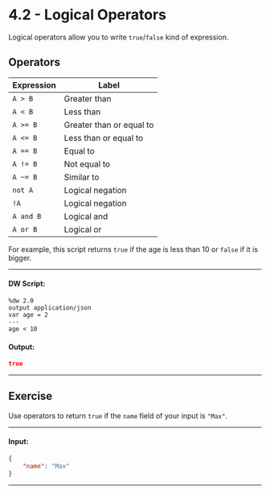 # 4.2 - Logical Operators

Logical operators allow you to write `true`/`false` kind of expression.

## Operators

| Expression  | Label  |
|------|------|
|`A > B`| Greater than |
|`A < B`|Less than|
|`A >= B`|Greater than or equal to|
|`A <= B`|Less than or equal to|
|`A == B`|Equal to|
|`A != B`|Not equal to|
|`A ~= B`|Similar to|
|`not A`|Logical negation|
|`!A`|Logical negation|
|`A and B`|Logical and|
|`A or B`|Logical or|

For example, this script returns `true` if the age is less than 10 or `false` if it is bigger.

---
#### DW Script:
```dw
%dw 2.0
output application/json
var age = 2
---
age < 10
```
#### Output:
```json
true
```
---

## Exercise

Use operators to return `true` if the `name` field of your input is `"Max"`.

---
#### Input:
```json
{
    "name": "Max"
}
```
----
